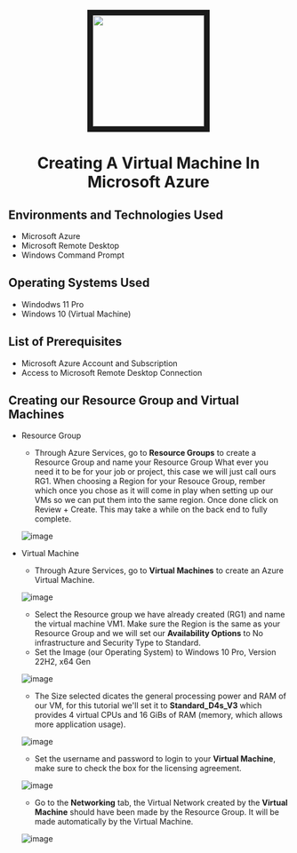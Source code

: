 <p align="center">
 <img src="https://github.com/Velezdrv/Azure-Portal-Tutorial/assets/147437260/0c92122c-77df-44df-bc1a-6c4f6a0bc33a&auto=format&fit=crop&w=2772&q=80" width="200" height="200" border="10"/>
</p>

<h1 align="center"> Creating A Virtual Machine In Microsoft Azure </h1>

<h2>Environments and Technologies Used</h2>

- Microsoft Azure
- Microsoft Remote Desktop
- Windows Command Prompt

<h2>Operating Systems Used</h2>

- Windodws 11 Pro
- Windows 10 (Virtual Machine)

<h2>List of Prerequisites</h2>

- Microsoft Azure Account and Subscription
- Access to Microsoft Remote Desktop Connection

<h2>Creating our Resource Group and Virtual Machines </h2>
 
- Resource Group

   - Through Azure Services, go to <b>Resource Groups</b> to create a Resource Group and name your Resource Group What ever you need it to be for your job or project, this case we will just call ours RG1. When choosing a Region for your Resouce Group, rember which once you chose as it will come in play when setting up our VMs so we can put them into the same region. Once done click on Review + Create. This may take a while on the back end to fully complete.
  
   ![image](https://github.com/Velezdrv/Creating-A-Virtual-Machine/assets/147437260/9b8992ad-ed4f-4223-9fca-9b689bd74423)

- Virtual Machine
  - Through Azure Services, go to <b>Virtual Machines</b> to create an Azure Virtual Machine. 

  ![image](https://github.com/Velezdrv/Creating-A-Virtual-Machine/assets/147437260/c9cb22eb-8894-4e3b-aeb8-9efc56dac545)
   
   - Select the Resource group we have already created (RG1) and name the virtual machine VM1. Make sure the Region is the same as your Resource Group and we will set our <b>Availability Options</b> to No infrastructure and Security Type to Standard.
   - Set the Image (our Operating System) to Windows 10 Pro, Version 22H2, x64 Gen

  ![image](https://github.com/Velezdrv/Creating-A-Virtual-Machine/assets/147437260/2a70790f-ed0d-486a-ac3d-101b33a77cb3)
   
   - The Size selected dicates the general processing power and RAM of our VM, for this tutorial we'll set it to <b>Standard_D4s_V3</b> which provides 4 virtual CPUs and 16 GiBs of RAM (memory, which allows more application usage).
  
  ![image](https://github.com/Velezdrv/Creating-A-Virtual-Machine/assets/147437260/66a6c1c7-1f13-4d8b-9f0c-615d2608f609)

   - Set the username and password to login to your <b>Virtual Machine</b>, make sure to check the box for the licensing agreement.

  ![image](https://github.com/Velezdrv/Creating-A-Virtual-Machine/assets/147437260/9e7b81ad-fd69-4e48-9309-20fd464076ac)

  - Go to the <b>Networking</b> tab, the Virtual Network created by the <b>Virtual Machine</b> should have been made by the Resource Group. It will be made automatically by the Virtual Machine.
  
  ![image](https://github.com/Velezdrv/Creating-A-Virtual-Machine/assets/147437260/7954a468-e0db-425e-ad26-e1e9d4209fb0)
